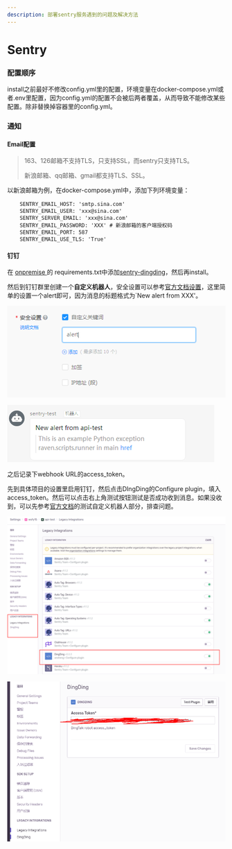 ```yaml
---
description: 部署sentry服务遇到的问题及解决方法
---
```


# Sentry

### 配置顺序

install之前最好不修改config.yml里的配置，环境变量在docker-compose.yml或者.env里配置，因为config.yml的配置不会被后两者覆盖，从而导致不能修改某些配置。除非替换掉容器里的config.yml。



### 通知

#### Email配置

> 163、126邮箱不支持TLS，只支持SSL，而sentry只支持TLS。
>
> 新浪邮箱、qq邮箱、gmail都支持TLS、SSL。

以新浪邮箱为例，在docker-compose.yml中，添加下列环境变量：

```text
    SENTRY_EMAIL_HOST: 'smtp.sina.com'
    SENTRY_EMAIL_USER: 'xxx@sina.com'
    SENTRY_SERVER_EMAIL: 'xxx@sina.com'
    SENTRY_EMAIL_PASSWORD: 'XXX' # 新浪邮箱的客户端授权码
    SENTRY_EMAIL_PORT: 587
    SENTRY_EMAIL_USE_TLS: 'True'
```





#### 钉钉

在 [onpremise ](https://github.com/getsentry/onpremise)的 requirements.txt中添加[sentry-dingding](https://github.com/anshengme/sentry-dingding)，然后再install。

然后到钉钉群里创建一个**自定义机器人**，安全设置可以参考[官方文档设置](https://ding-doc.dingtalk.com/doc#/serverapi2/qf2nxq)，这里简单的设置一个alert即可，因为消息的标题格式为\`New alert from XXX'。

![&#x5B89;&#x5168;&#x8BBE;&#x7F6E;](../../.gitbook/assets/image%20%281%29.png)



![&#x6D88;&#x606F;&#x793A;&#x4F8B;](../../.gitbook/assets/image%20%282%29.png)

之后记录下webhook URL的access\_token。

先到具体项目的设置里启用钉钉，然后点击DIngDing的Configure plugin，填入access\_token。然后可以点击右上角测试按钮测试是否成功收到消息。如果没收到，可以先参考[官方文档](https://ding-doc.dingtalk.com/doc#/serverapi2/qf2nxq)的测试自定义机器人部分，排查问题。

![](../../.gitbook/assets/image%20%283%29.png)

![](../../.gitbook/assets/image%20%284%29.png)

